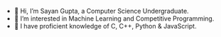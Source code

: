 - 👋 Hi, I’m Sayan Gupta, a Computer Science Undergraduate.
- 👀 I’m interested in Machine Learning and Competitive Programming.
- 🌱 I have proficient knowledge of C, C++, Python & JavaScript.

<!---
Sayan-001/Sayan-001 is a ✨ special ✨ repository because its `README.md` (this file) appears on your GitHub profile.
You can click the Preview link to take a look at your changes.
--->
